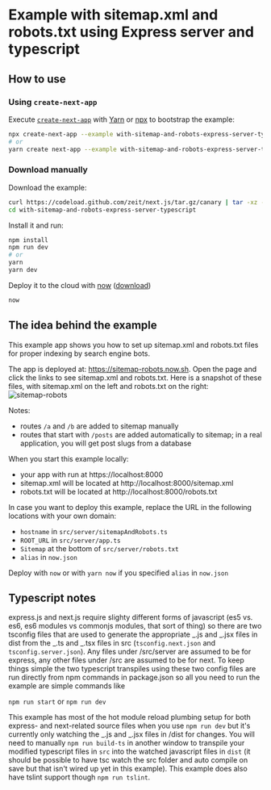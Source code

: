 # Example with sitemap.xml and robots.txt using Express server and typescript

## How to use

### Using `create-next-app`

Execute [`create-next-app`](https://github.com/segmentio/create-next-app) with [Yarn](https://yarnpkg.com/lang/en/docs/cli/create/) or [npx](https://github.com/zkat/npx#readme) to bootstrap the example:

```bash
npx create-next-app --example with-sitemap-and-robots-express-server-typescript with-sitemap-and-robots-express-server-typescript-app
# or
yarn create next-app --example with-sitemap-and-robots-express-server-typescript with-sitemap-and-robots-express-server-typescript-app
```

### Download manually

Download the example:

```bash
curl https://codeload.github.com/zeit/next.js/tar.gz/canary | tar -xz --strip=2 next.js-canary/examples/with-sitemap-and-robots-expres-server-typescript
cd with-sitemap-and-robots-express-server-typescript
```

Install it and run:

```bash
npm install
npm run dev
# or
yarn
yarn dev
```

Deploy it to the cloud with [now](https://zeit.co/now) ([download](https://zeit.co/download))

```bash
now
```

## The idea behind the example

This example app shows you how to set up sitemap.xml and robots.txt files for proper indexing by search engine bots.

The app is deployed at: https://sitemap-robots.now.sh. Open the page and click the links to see sitemap.xml and robots.txt. Here is a snapshot of these files, with sitemap.xml on the left and robots.txt on the right:
![sitemap-robots](https://user-images.githubusercontent.com/26158226/38786210-4d0c3f70-40db-11e8-8e44-b2c90cfd1b74.png)

Notes:

- routes `/a` and `/b` are added to sitemap manually
- routes that start with `/posts` are added automatically to sitemap; in a real application, you will get post slugs from a database

When you start this example locally:

- your app with run at https://localhost:8000
- sitemap.xml will be located at http://localhost:8000/sitemap.xml
- robots.txt will be located at http://localhost:8000/robots.txt

In case you want to deploy this example, replace the URL in the following locations with your own domain:

- `hostname` in `src/server/sitemapAndRobots.ts`
- `ROOT_URL` in `src/server/app.ts`
- `Sitemap` at the bottom of `src/server/robots.txt`
- `alias` in `now.json`

Deploy with `now` or with `yarn now` if you specified `alias` in `now.json`

## Typescript notes

express.js and next.js require slighty different forms of javascript (es5 vs. es6, es6 modules vs commonjs modules, that sort of thing) so there are two tsconfig files that are used to generate the appropriate _.js and _.jsx files in dist from the _.ts and _.tsx files in src (`tsconfig.next.json` and `tsconfig.server.json`). Any files under /src/server are assumed to be for express, any other files under /src are assumed to be for next. To keep things simple the two typescript transpiles using these two config files are run directly from npm commands in package.json so all you need to run the example are simple commands like

`npm run start`
or
`npm run dev`

This example has most of the hot module reload plumbing setup for both express- and next-related source files when you use `npm run dev` but it's currently only watching the _.js and _.jsx files in /dist for changes. You will need to manually `npm run build-ts` in another window to transpile your modified typescript files in `src` into the watched javascript files in `dist` (it should be possible to have tsc watch the src folder and auto compile on save but that isn't wired up yet in this example). This example does also have tslint support though `npm run tslint`.
